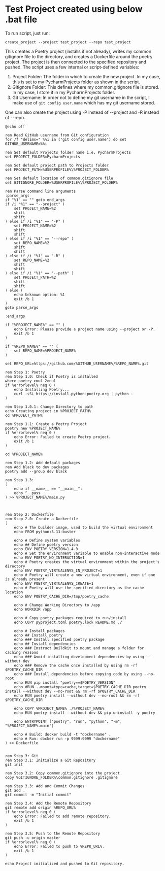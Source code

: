 # Test Project created using below .bat file

To run script, just run:
```
create_project --project test_project --repo test_project
```

This creates a Poetry project (installs if not already), writes my common gitignore file to the directory, and creates a Dockerfile around the poetry project.
The project is then connected to the specified repository and pushed.
The script uses a few internal or script-defined variables:
1. Project Folder: The folder in which to create the new project. In my case, this is set to my PycharmProjects folder as shown in the script.
2. Gitignore Folder: This defines where my common.gitignore file is stored. In my case, I store it in my PycharmProjects folder.
3. Git Username: In order not to define my git username in the script, I make use of `git config user.name` which has my git username stored.

One can also create the project using -P instead of --project and -R instead of --repo.

```
@echo off

rem Read GitHub username from Git configuration
for /f "delims=" %%i in ('git config user.name') do set GITHUB_USERNAME=%%i

rem Set default Projects folder name i.e. PycharmProjects
set PROJECT_FOLDER=PycharmProjects

rem Set default project path to Projects folder
set PROJECT_PATH=%USERPROFILE%\%PROJECT_FOLDER%

rem Set default location of common.gitignore file
set GITIGNORE_FOLDER=%USERPROFILE%\%PROJECT_FOLDER%

rem Parse command line arguments
:parse_args
if "%1" == "" goto end_args
if /i "%1" == "--project" (
    set PROJECT_NAME=%2
    shift
    shift
) else if /i "%1" == "-P" (
    set PROJECT_NAME=%2
    shift
    shift
) else if /i "%1" == "--repo" (
    set REPO_NAME=%2
    shift
    shift
) else if /i "%1" == "-R" (
    set REPO_NAME=%2
    shift
    shift
) else if /i "%1" == "--path" (
    set PROJECT_PATH=%2
    shift
    shift
) else (
    echo Unknown option: %1
    exit /b 1
)
goto parse_args

:end_args

if "%PROJECT_NAME%" == "" (
    echo Error: Please provide a project name using --project or -P.
    exit /b 1
)

if "%REPO_NAME%" == "" (
    set REPO_NAME=%PROJECT_NAME%
)

set REPO_URL=https://github.com/%GITHUB_USERNAME%/%REPO_NAME%.git

rem Step 1: Poetry
rem Step 1.0: Check if Poetry is installed
where poetry >nul 2>nul
if %errorlevel% neq 0 (
    echo Installing Poetry...
    curl -sSL https://install.python-poetry.org | python -
)

rem Step 1.0.1: Change Directory to path
echo Creating project in %PROJECT_PATH% 
cd %PROJECT_PATH%

rem Step 1.1: Create a Poetry Project
poetry new %PROJECT_NAME%
if %errorlevel% neq 0 (
    echo Error: Failed to create Poetry project.
    exit /b 1
)

cd %PROJECT_NAME%

rem Step 1.2: Add default packages
rem Add black to dev packages
poetry add --group dev black

rem Step 1.3: 
(
	echo if __name__ == "__main__":
	echo ^	pass
) >> %PROJECT_NAME%/main.py



rem Step 2: Dockerfile
rem Step 2.0: Create a Dockerfile
(
	echo # The builder image, used to build the virtual environment
	echo FROM python:3.11-buster

	echo # Define system variables
	echo ## Define poetry version
	echo ENV POETRY_VERSION=1.4.0
	echo # Set the environment variable to enable non-interactive mode
	echo ENV POETRY_NO_INTERACTION=1
	echo # Poetry creates the virtual environment within the project's directory
	echo ENV POETRY_VIRTUALENVS_IN_PROJECT=1
	echo # Poetry will create a new virtual environment, even if one is already present
	echo ENV POETRY_VIRTUALENVS_CREATE=1
	echo # Poetry will use the specified directory as the cache location
	echo ENV POETRY_CACHE_DIR=/tmp/poetry_cache

	echo # Change Working Directory to /app
	echo WORKDIR /app

	echo # Copy poetry packages required to run/install
	echo COPY pyproject.toml poetry.lock README.md ./

	echo # Install packages
	echo ## Install poetry
	echo ### Install specified poetry package
	echo ## Install dependencies
	echo ### Instruct Buildkit to mount and manage a folder for caching reasons
	echo ### Avoid installing development dependencies by using --without dev
	echo ### Remove the cache once installed by using rm -rf $POETRY_CACHE_DIR
	echo ### Install dependencies before copying code by using --no-root
	echo RUN pip install "poetry==$POETRY_VERSION"
	echo #RUN --mount=type=cache,target=$POETRY_CACHE_DIR poetry install --without dev --no-root && rm -rf $POETRY_CACHE_DIR
	echo RUN poetry install --without dev --no-root && rm -rf $POETRY_CACHE_DIR

	echo COPY %PROJECT_NAME% ./%PROJECT_NAME%
	echo RUN poetry install --without dev && pip uninstall -y poetry

	echo ENTRYPOINT ["poetry", "run", "python", "-m", "%PROJECT_NAME%.main"]

	echo # Build: docker build -t "dockername" .
	echo # Run: docker run -p 9999:9999 "dockername"
) >> Dockerfile


rem Step 3: Git
rem Step 3.1: Initialize a Git Repository
git init

rem Step 3.2: Copy common.gitignore into the project
copy %GITIGNORE_FOLDER%\common.gitignore .gitignore

rem Step 3.3: Add and Commit Changes
git add .
git commit -m "Initial commit"

rem Step 3.4: Add the Remote Repository
git remote add origin %REPO_URL%
if %errorlevel% neq 0 (
    echo Error: Failed to add remote repository.
    exit /b 1
)

rem Step 3.5: Push to the Remote Repository
git push -u origin master
if %errorlevel% neq 0 (
    echo Error: Failed to push to %REPO_URL%.
    exit /b 1
)

echo Project initialized and pushed to Git repository.

```
